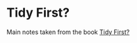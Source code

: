 # Tidy First?

Main notes taken from the book [Tidy First?](https://www.oreilly.com/library/view/tidy-first/9781098151232/)
